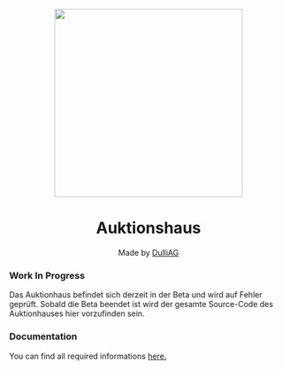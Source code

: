 <p align="center">
    <img src="https://files.dulliag.de/fish%20logo.png" width="340px" height="auto">
</p>

<h1 align="center"><strong>Auktionshaus</strong></h1>
<p align="center">Made by <a href="https://dulliag.de">DulliAG</a></p>

### Work In Progress
Das Auktionhaus befindet sich derzeit in der Beta und wird auf Fehler geprüft. Sobald die Beta beendet ist wird der gesamte Source-Code des Auktionhauses hier vorzufinden sein.

### Documentation
<p align="left">You can find all required informations <a href="https://github.com/tklein1801/ShoutBox/wiki">here.</a></p>
